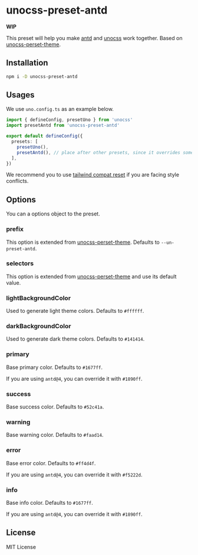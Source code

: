 # unocss-preset-antd

**WIP**

This preset will help you make [antd](https://ant.design/) and [unocss](https://unocss.dev/) work together. Based on [unocss-perset-theme](https://github.com/Dunqing/unocss-preset-theme).

## Installation

```bash
npm i -D unocss-preset-antd
```

## Usages

We use `uno.config.ts` as an example below.

```ts
import { defineConfig, presetUno } from 'unocss'
import presetAntd from 'unocss-preset-antd'

export default defineConfig({
  presets: [
    presetUno(),
    presetAntd(), // place after other presets, since it overrides some values by default
  ],
})
```

We recommend you to use [tailwind compat reset](https://unocss.dev/guide/style-reset#tailwind-compat) if you are facing style conflicts.

## Options

You can a options object to the preset.

### prefix

This option is extended from [unocss-perset-theme](https://github.com/Dunqing/unocss-preset-theme). Defaults to `--un-preset-antd`.

### selectors

This option is extended from [unocss-perset-theme](https://github.com/Dunqing/unocss-preset-theme) and use its default value.

### lightBackgroundColor

Used to generate light theme colors. Defaults to `#ffffff`.

### darkBackgroundColor

Used to generate dark theme colors. Defaults to `#141414`.

### primary

Base primary color. Defaults to `#1677ff`.

If you are using `antd@4`, you can override it with `#1890ff`.

### success

Base success color. Defaults to `#52c41a`.

### warning

Base warning color. Defaults to `#faad14`.

### error

Base error color. Defaults to `#ff4d4f`.

If you are using `antd@4`, you can override it with `#f5222d`.

### info

Base info color. Defaults to `#1677ff`.

If you are using `antd@4`, you can override it with `#1890ff`.

## License

MIT License
